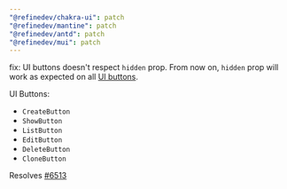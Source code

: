 ```yaml
---
"@refinedev/chakra-ui": patch
"@refinedev/mantine": patch
"@refinedev/antd": patch
"@refinedev/mui": patch
---
```


fix: UI buttons doesn't respect `hidden` prop.
From now on, `hidden` prop will work as expected on all [UI buttons](https://refine.dev/docs/guides-concepts/ui-libraries/#buttons).

UI Buttons:

- `CreateButton`
- `ShowButton`
- `ListButton`
- `EditButton`
- `DeleteButton`
- `CloneButton`

Resolves [#6513](https://github.com/refinedev/refine/issues/6513)
